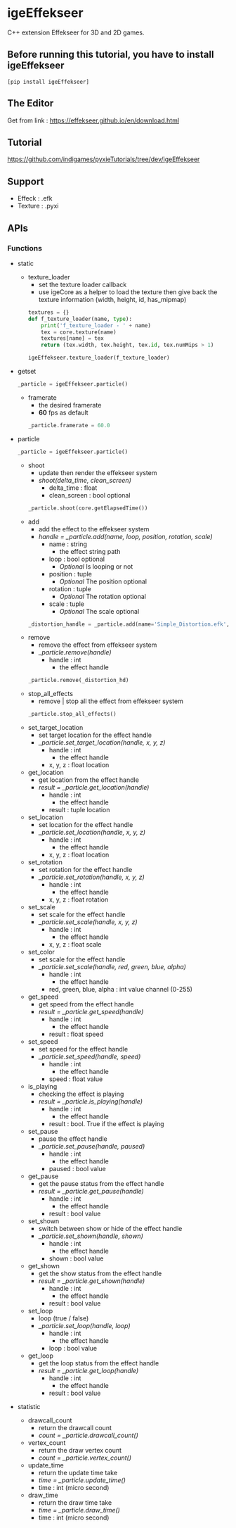# igeEffekseer

C++ extension Effekseer for 3D and 2D games.

## Before running this tutorial, you have to install igeEffekseer
	[pip install igeEffekseer]
    

## The Editor
Get from link : https://effekseer.github.io/en/download.html

## Tutorial
https://github.com/indigames/pyxieTutorials/tree/dev/igeEffekseer

## Support

- Effeck : .efk
- Texture : .pyxi

## APIs
### Functions
- static
	- texture_loader
		- set the texture loader callback
		- use igeCore as a helper to load the texture then give back the texture information (width, height, id, has_mipmap)
		```python
		textures = {}
		def f_texture_loader(name, type):
			print('f_texture_loader - ' + name)
			tex = core.texture(name)    
			textures[name] = tex
			return (tex.width, tex.height, tex.id, tex.numMips > 1)

		igeEffekseer.texture_loader(f_texture_loader)
		```

- getset
	```python
	_particle = igeEffekseer.particle()
	```	
	- framerate
		- the desired framerate
		- __60__ fps as default
		```python
		_particle.framerate = 60.0
		```
- particle
	```python
	_particle = igeEffekseer.particle()
	```
	- shoot
		- update then render the effekseer system
		- *shoot(delta_time, clean_screen)*
			- delta_time : float
			- clean_screen : bool optional
		```python
		_particle.shoot(core.getElapsedTime())
		```
	- add
		- add the effect to the effekseer system
		- *handle = _particle.add(name, loop, position, rotation, scale)*
			- name : string
				- the effect string path
			- loop : bool optional
				- *Optional* Is looping or not
			- position : tuple
				- *Optional* The position optional
            - rotation : tuple
				- *Optional* The rotation optional
            - scale : tuple
				- *Optional* The scale optional
		```python
		_distortion_handle = _particle.add(name='Simple_Distortion.efk', loop=True, position=(0.0, 0.0, 0.0))
		```
	- remove
		- remove the effect from effekseer system
		- *_particle.remove(handle)*
			- handle : int
				- the effect handle
		```python
		_particle.remove(_distortion_hd)
		```
	- stop_all_effects
		- remove | stop all the effect from effekseer system
		```python
		_particle.stop_all_effects()
		```
	- set_target_location
		- set target location for the effect handle
		- *_particle.set_target_location(handle, x, y, z)*
			- handle : int
				- the effect handle
			- x, y, z : float location
	- get_location
		- get location from the effect handle
		- *result = _particle.get_location(handle)*
			- handle : int
				- the effect handle
			- result : tuple location
	- set_location
		- set location for the effect handle
		- *_particle.set_location(handle, x, y, z)*
			- handle : int
				- the effect handle
			- x, y, z : float location
	- set_rotation
		- set rotation for the effect handle
		- *_particle.set_rotation(handle, x, y, z)*
			- handle : int
				- the effect handle
			- x, y, z : float rotation
	- set_scale
		- set scale for the effect handle
		- *_particle.set_scale(handle, x, y, z)*
			- handle : int
				- the effect handle
			- x, y, z : float scale
	- set_color
		- set scale for the effect handle
		- *_particle.set_scale(handle, red, green, blue, alpha)*
			- handle : int
				- the effect handle
			- red, green, blue, alpha : int value channel (0-255)
	- get_speed
		- get speed from the effect handle
		- *result = _particle.get_speed(handle)*
			- handle : int
				- the effect handle
			- result : float speed
	- set_speed
		- set speed for the effect handle
		- *_particle.set_speed(handle, speed)*
			- handle : int
				- the effect handle
			- speed : float value
	- is_playing
		- checking the effect is playing
		- *result = _particle.is_playing(handle)*
			- handle : int
				- the effect handle
			- result : bool. True if the effect is playing
	- set_pause
		- pause the effect handle
		- *_particle.set_pause(handle, paused)*
			- handle : int
				- the effect handle
			- paused : bool value
	- get_pause
		- get the pause status from the effect handle
		- *result = _particle.get_pause(handle)*
			- handle : int
				- the effect handle
			- result : bool value
	- set_shown
		- switch between show or hide of the effect handle
		- *_particle.set_shown(handle, shown)*
			- handle : int
				- the effect handle
			- shown : bool value
	- get_shown
		- get the show status from the effect handle
		- *result = _particle.get_shown(handle)*
			- handle : int
				- the effect handle
			- result : bool value
	- set_loop
		- loop (true / false)
		- *_particle.set_loop(handle, loop)*
			- handle : int
				- the effect handle
			- loop : bool value
	- get_loop
		- get the loop status from the effect handle
		- *result = _particle.get_loop(handle)*
			- handle : int
				- the effect handle
			- result : bool value
- statistic
	- drawcall_count
		- return the drawcall count
		- *count = _particle.drawcall_count()*
	- vertex_count
		- return the draw vertex count
		- *count = _particle.vertex_count()*
	- update_time
		- return the update time take
		- *time = _particle.update_time()*
		- time : int (micro second)
	- draw_time
		- return the draw time take
		- *time = _particle.draw_time()*
		- time : int (micro second)